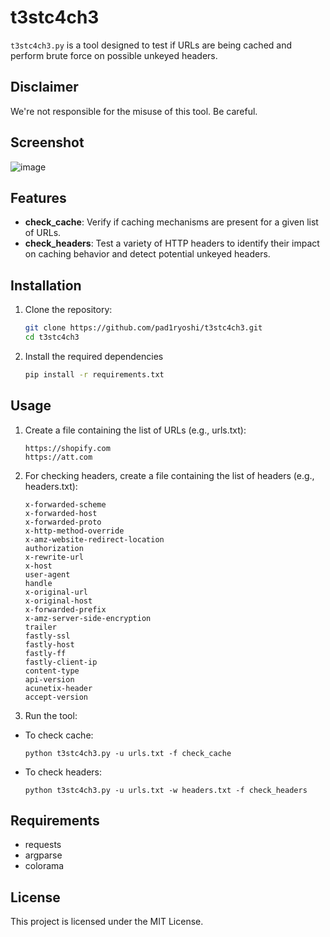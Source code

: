 # t3stc4ch3

`t3stc4ch3.py` is a tool designed to test if URLs are being cached and perform brute force on possible unkeyed headers.

## Disclaimer
We're not responsible for the misuse of this tool. Be careful.

## Screenshot
![image](https://github.com/user-attachments/assets/e91c3a17-1e71-4de2-a986-47c3615c9f0d)



## Features
- **check_cache**: Verify if caching mechanisms are present for a given list of URLs.
- **check_headers**: Test a variety of HTTP headers to identify their impact on caching behavior and detect potential unkeyed headers.

## Installation

1. Clone the repository:
   ```sh
   git clone https://github.com/pad1ryoshi/t3stc4ch3.git
   cd t3stc4ch3
   ```

2. Install the required dependencies
      ```sh
   pip install -r requirements.txt
   ```
## Usage

1. Create a file containing the list of URLs (e.g., urls.txt):
   ```
   https://shopify.com
   https://att.com
   ```

2. For checking headers, create a file containing the list of headers (e.g., headers.txt):
    ```
    x-forwarded-scheme
    x-forwarded-host
    x-forwarded-proto
    x-http-method-override
    x-amz-website-redirect-location
    authorization
    x-rewrite-url
    x-host
    user-agent
    handle
    x-original-url
    x-original-host
    x-forwarded-prefix
    x-amz-server-side-encryption
    trailer
    fastly-ssl
    fastly-host
    fastly-ff
    fastly-client-ip
    content-type
    api-version
    acunetix-header
    accept-version
    ```
3. Run the tool:
  - To check cache:
     ```
     python t3stc4ch3.py -u urls.txt -f check_cache
     ```
  - To check headers:
    ```
    python t3stc4ch3.py -u urls.txt -w headers.txt -f check_headers
    ```

## Requirements

  - requests
  - argparse
  - colorama

## License

This project is licensed under the MIT License.
